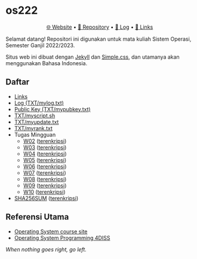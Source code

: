 # os222

<p style="text-align: center"><a href="https://hanstm.github.io/os222/">🌐 Website</a> • <a href="https://github.com/HansTM/os222/">📁 Repository</a> • <a href="TXT/mylog.txt">📜 Log</a> • <a href="links.md">🔗 Links</a></p>

Selamat datang! Repositori ini digunakan untuk mata kuliah Sistem Operasi, Semester Ganjil 2022/2023.

Situs web ini dibuat dengan [Jekyll](https://jekyllrb.com/) dan [Simple.css](https://simplecss.org/), dan utamanya akan menggunakan Bahasa Indonesia.

## Daftar

- [Links](links.md)
- [Log (TXT/mylog.txt)](TXT/mylog.txt)
- [Public Key (TXT/mypubkey.txt)](TXT/mypubkey.txt)
- [TXT/myscript.sh](TXT/myscript.sh)
- [TXT/myupdate.txt](TXT/myupdate.txt)
- [TXT/myrank.txt](TXT/myrank.txt)
- Tugas Mingguan
	- [W02](https://github.com/HansTM/os222/tree/main/RESULT/W02) ([terenkripsi](TXT/myW02.tar.bz2.asc))
	- [W03](https://github.com/HansTM/os222/tree/main/RESULT/W03) ([terenkripsi](TXT/myW03.tar.bz2.asc))
	- [W04](https://github.com/HansTM/os222/tree/main/RESULT/W04) ([terenkripsi](TXT/myW04.tar.bz2.asc))
	- [W05](https://github.com/HansTM/os222/tree/main/RESULT/W05) ([terenkripsi](TXT/myW05.tar.bz2.asc))
	- [W06](https://github.com/HansTM/os222/tree/main/RESULT/W06) ([terenkripsi](TXT/myW06.tar.bz2.asc))
	- [W07](https://github.com/HansTM/os222/tree/main/RESULT/W07) ([terenkripsi](TXT/myW07.tar.bz2.asc))
	- [W08](https://github.com/HansTM/os222/tree/main/RESULT/W08) ([terenkripsi](TXT/myW08.tar.bz2.asc))
	- [W09](https://github.com/HansTM/os222/tree/main/RESULT/W09) ([terenkripsi](TXT/myW09.tar.bz2.asc))
	- [W10](https://github.com/HansTM/os222/tree/main/RESULT/W10) ([terenkripsi](TXT/myW10.tar.bz2.asc))
- [SHA256SUM](TXT/SHA256SUM) ([terenkripsi](TXT/SHA256SUM.asc))

## Referensi Utama

- [Operating System course site](https://os.vlsm.org/)
- [Operating System Programming 4DISS](https://osp4diss.vlsm.org/)


*When nothing goes right, go left.*